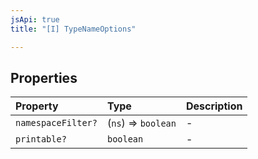 ```yaml
---
jsApi: true
title: "[I] TypeNameOptions"

---
```

## Properties

| Property | Type | Description |
| :------ | :------ | :------ |
| `namespaceFilter?` | (`ns`) => `boolean` | - |
| `printable?` | `boolean` | - |
